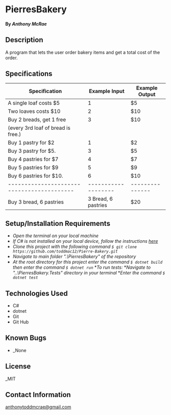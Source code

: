# PierresBakery

####

#### By _Anthony McRae_

## Description

A program that lets the user order bakery items and get a total cost of the order.

## Specifications

| Specification                            | Example Input     |Example Output |
| ---------------------------------------- | ----------------- |---------------|
| A single loaf costs $5                   |    1              |      $5       |
| Two loaves costs $10                     |    2              |      $10      |
| Buy 2 breads, get 1 free                 |    3              |      $10      |
| (every 3rd loaf of bread is free.)                                           ||                                                                              |
| Buy 1 pastry for $2                      |    1              |      $2       |
| Buy 3 pastry for $5.                     |    3              |      $5       |
| Buy 4 pastries for $7                    |    4              |      $7       |
| Buy 5 pastries for $9                    |    5              |      $9       |
| Buy 6 pastries for $10.                  |    6              |      $10      |
|------------------------------------------|-------------------|---------------|
| Buy 3 bread, 6 pastries                  |3 Bread, 6 pastries|     $20       | 


## Setup/Installation Requirements

* _Open the terminal on your local machine_
* _If C# is not installed on your local device, follow the instructions [here](https://www.learnhowtoprogram.com/c-and-net-part-time-c-and-react-track/getting-started-with-c/installing-c-and-net)_
* _Clone this project with the following command `$ git clone https://github.com/toddmac12/Pierre-Bakery.git`_
* _Navigate to main folder ".\PierresBakery\" of the repository_
* _At the root directory for this project enter the command `$ dotnet build` then    enter the command `$ dotnet run`_
*_To run tests:_
*_Navigate to "..\PierresBakery.Tests\" directory in your terminal_
*_Enter the command `$ dotnet test`_

## Technologies Used
* C#
* dotnet
* Git
* Git Hub

## Known Bugs

* _None


## License

_MIT


## Contact Information

anthonytoddmcrae@gmail.com
